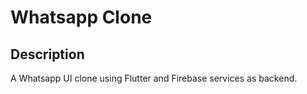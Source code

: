 # Whatsapp Clone

## Description

A Whatsapp UI clone using Flutter and Firebase services as backend.

